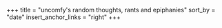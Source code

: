+++
title = "uncomfy's random thoughts, rants and epiphanies"
sort_by = "date"
insert_anchor_links = "right"
+++